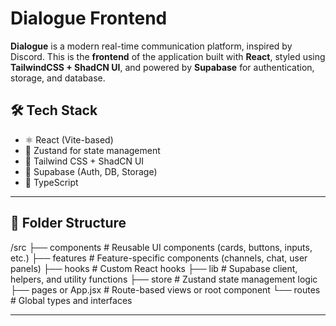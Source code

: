 # Dialogue Frontend

**Dialogue** is a modern real-time communication platform, inspired by Discord. This is the **frontend** of the application built with **React**, styled using **TailwindCSS + ShadCN UI**, and powered by **Supabase** for authentication, storage, and database.

## 🛠️ Tech Stack

- ⚛️ React (Vite-based)
- 🧠 Zustand for state management
- 🎨 Tailwind CSS + ShadCN UI
- 🧾 Supabase (Auth, DB, Storage)
- 📝 TypeScript

---

## 📁 Folder Structure

/src
├── components # Reusable UI components (cards, buttons, inputs, etc.)
├── features # Feature-specific components (channels, chat, user panels)
├── hooks # Custom React hooks
├── lib # Supabase client, helpers, and utility functions
├── store # Zustand state management logic
├── pages or App.jsx # Route-based views or root component
└── routes # Global types and interfaces

---
